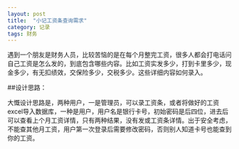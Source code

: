 ```yaml
---
layout: post
title:  "小记工资条查询需求"
category: 记录
tags: 财务
---
```


遇到一个朋友是财务人员，比较苦恼的是在每个月整完工资，很多人都会打电话问自己工资是怎么发的，到底包含哪些内容。比如工资实发多少，打到卡里多少，现金多少，有无扣绩效，交保险多少，交税多少。这些详细内容如何录入。

##设计思路：

大慨设计思路是，两种用户，一是管理员，可以录工资条，或者将做好的工资excel导入数据库，一种是用户，用户名是银行卡号，初始密码是后四位，进去后可以查看上个月工资详情，只有两种结果，没有发或工资条详情。出于安全考虑，不能查其他月工资，用户第一次登录后需要修改密码，否则别人知道卡号也能查到你的工资。

